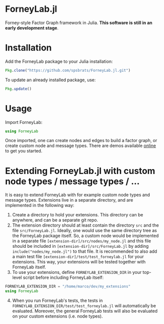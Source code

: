 ForneyLab.jl
============

Forney-style Factor Graph framework in Julia.
**This software is still in an early development stage**.

Installation
============
Add the ForneyLab package to your Julia installation:
```jl
Pkg.clone("https://github.com/spsbrats/ForneyLab.jl.git")
```
To update an already installed package, use:
```jl
Pkg.update()
```
Usage
=====
Import ForneyLab:
```jl
using ForneyLab
```
Once imported, one can create nodes and edges to build a factor graph, or create custom node and message types. There are demos available [online](http://192.71.151.86/ForneyLab.jl-demos/) to get you started.

Extending ForneyLab.jl with custom node types / message types / ...
===================================================================
It is easy to extend ForneyLab with for example custom node types and message types.
Extensions live in a separate directory, and are implemented in the following way:

1. Create a directory to hold your extensions. This directory can be anywhere, and can be a separate git repo.
2. The extension directory should at least contain the directory `src` and the file `src/ForneyLab.jl`. Ideally, one would use the same directory tree as the ForneyLab package itself. So, a custom node would be implemented in a separate file `[extension-dir]/src/nodes/my_node.jl` and this file should be included in `[extension-dir]/src/ForneyLab.jl` by adding `include("nodes/my_node.jl")` to that file. It is recommended to also add a main test file `[extension-dir]/test/test_forneylab.jl` for your extensions. This way, your extensions will be tested together with ForneyLab itself.
3. To use your extensions, define `FORNEYLAB_EXTENSION_DIR` in your top-level script before including ForneyLab itself:

```jl
FORNEYLAB_EXTENSION_DIR = "/home/marco/dev/my_extensions"
using ForneyLab
```
4. When you run ForneyLab's tests, the tests in `FORNEYLAB_EXTENSION_DIR/test/test_forneylab.jl` will automatically be evaluated. Moreover, the general ForneyLab tests will also be evaluated on your custom extensions (i.e. node types).